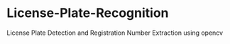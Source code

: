 # License-Plate-Recognition
License Plate Detection and Registration Number Extraction using opencv
